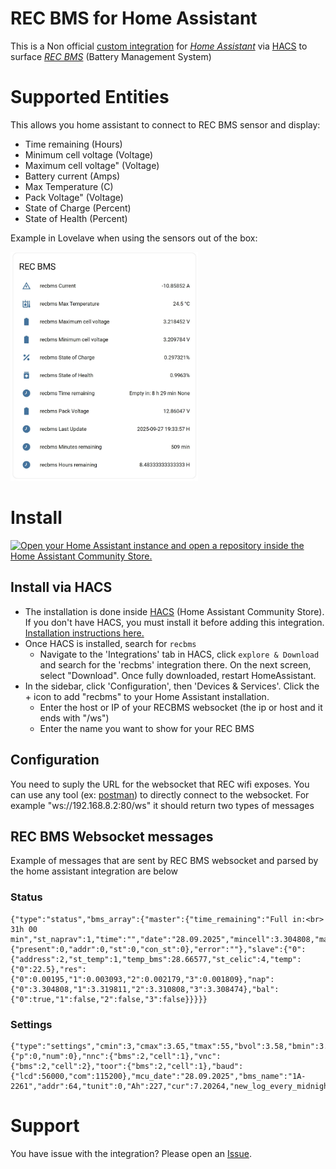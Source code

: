 
# REC BMS for Home Assistant

This is a Non official [custom integration](https://developers.home-assistant.io/docs/creating_component_index/) for *[Home Assistant](https://www.home-assistant.io/)* via [HACS](https://hacs.xyz/) to surface *[REC BMS](https://www.rec-bms.com/)* (Battery Management System) 

 
# Supported Entities

This allows you home assistant to connect to REC BMS sensor and display:
- Time remaining (Hours)
- Minimum cell voltage (Voltage)
- Maximum cell voltage" (Voltage)
- Battery current (Amps)
- Max Temperature (C)
- Pack Voltage" (Voltage)
- State of Charge (Percent)
- State of Health (Percent)

Example in Lovelave when using the sensors out of the box:

<img src="https://github.com/tiagonmas/recbms/raw/main/recbms_layout.jpeg" width="300"/>

# Install

[![Open your Home Assistant instance and open a repository inside the Home Assistant Community Store.](https://my.home-assistant.io/badges/hacs_repository.svg)](https://my.home-assistant.io/redirect/hacs_repository/?owner=tiagonmas&repository=recbms&category=integration)

## Install via HACS

- The installation is done inside [HACS](https://hacs.xyz/) (Home Assistant Community Store). If you don't have HACS, you must install it before adding this integration. [Installation instructions here.](https://hacs.xyz/docs/setup/download)
- Once HACS is installed, search for `recbms`
  - Navigate to the 'Integrations' tab in HACS, click `explore & Download` and search for the 'recbms' integration there. On the next screen, select "Download". Once fully downloaded, restart HomeAssistant.
- In the sidebar, click 'Configuration', then 'Devices & Services'. Click the + icon to add "recbms" to your Home Assistant installation.
  - Enter the host or IP of your RECBMS websocket (the ip or host and it ends with "/ws")
  - Enter the name you want to show for your REC BMS

## Configuration
You need to suply the URL for the websocket that REC wifi exposes.
You can use any tool (ex: [postman](https://www.postman.com/)) to directly connect to the websocket. 
For example "ws://192.168.8.2:80/ws"
it should return two types of messages
## REC BMS Websocket messages 
Example of messages that are sent by REC BMS websocket and parsed by the home assistant integration are below
### Status
```
{"type":"status","bms_array":{"master":{"time_remaining":"Full in:<br> 31h 00 min","st_naprav":1,"time":"","date":"28.09.2025","mincell":3.304808,"maxcell":3.319811,"ibat":7.456289,"tmax":22.5,"vbat":13.2439,"soc":0.285054,"soh":0.9963,"erro":{"present":0,"addr":0,"st":0,"con_st":0},"error":""},"slave":{"0":{"address":2,"st_temp":1,"temp_bms":28.66577,"st_celic":4,"temp":{"0":22.5},"res":{"0":0.00195,"1":0.003093,"2":0.002179,"3":0.001809},"nap":{"0":3.304808,"1":3.319811,"2":3.310808,"3":3.308474},"bal":{"0":true,"1":false,"2":false,"3":false}}}}}
```
### Settings
```
{"type":"settings","cmin":3,"cmax":3.65,"tmax":55,"bvol":3.58,"bmin":3.45,"tbal":55,"tmin":-10,"capa":320,"char":3.58,"ioff":0,"chis":0.25,"razl":0.25,"maxh":0.25,"minh":0.1,"bmth":2,"ioja":0.019531,"soch":0.05,"op2l":3.55,"op2h":0.15,"re1h":0.15,"chac":0.5,"dchc":0.5,"maxc":150,"maxd":150,"clow":3.1,"socs":0.284956,"cycl":37,"cans":2,"chem":3,"strn":2,"re1t":1979711486,"op2t":380239933,"re1v":3.30481,"op2v":3.31648,"cfvc":0.1,"rsbr":2,"err":{"p":0,"num":0},"nnc":{"bms":2,"cell":1},"vnc":{"bms":2,"cell":2},"toor":{"bms":2,"cell":1},"baud":{"lcd":56000,"com":115200},"mcu_date":"28.09.2025","bms_name":"1A-2261","addr":64,"tunit":0,"Ah":227,"cur":7.20264,"new_log_every_midnight":true,"out":false}
```

# Support

You have issue with the integration? Please open an [Issue](https://github.com/tiagonmas/recbms/issues).

